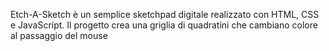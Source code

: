 Etch-A-Sketch è un semplice sketchpad digitale realizzato con HTML, CSS e JavaScript. Il progetto crea una griglia di quadratini che cambiano colore al passaggio del mouse
